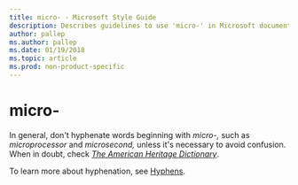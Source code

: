 ```yaml
---
title: micro- - Microsoft Style Guide
description: Describes guidelines to use 'micro-' in Microsoft documents and provides alternate examples.
author: pallep
ms.author: pallep
ms.date: 01/19/2018
ms.topic: article
ms.prod: non-product-specific
---
```


# micro-

In general, don't hyphenate words beginning with *micro-,* such as *microprocessor* and *microsecond,* unless it's necessary to avoid confusion. When in doubt, check [*The American Heritage Dictionary*](https://ahdictionary.com/).

To learn more about hyphenation, see [Hyphens](~/punctuation/dashes-hyphens/hyphens.md).
